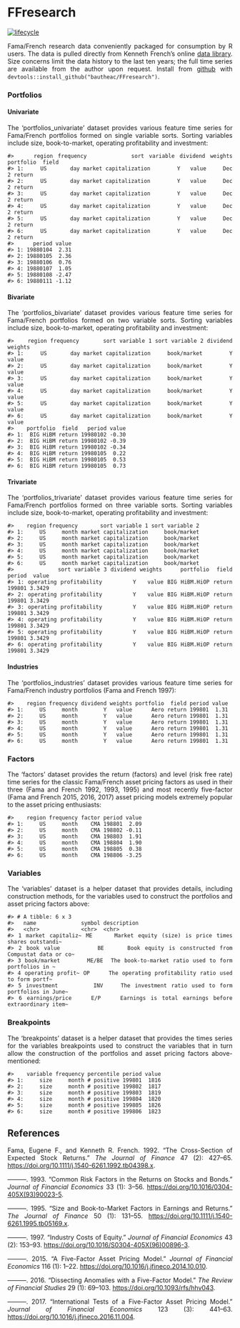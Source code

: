 FFresearch
================

[![lifecycle](https://img.shields.io/badge/lifecycle-experimental-orange.svg)](https://www.tidyverse.org/lifecycle/#experimental)

<style> body {text-align: justify} </style>

Fama/French research data conveniently packaged for consumption by R
users. The data is pulled directly from Kenneth French’s online [data
library](http://mba.tuck.dartmouth.edu/pages/faculty/ken.french/data_library.html).
Size concerns limit the data history to the last ten years; the full
time series are available from the author upon request. Install from
[github](https://github.com/bautheac/FFresearch/) with
`devtools::install_github("bautheac/FFresearch")`.

### Portfolios

#### Univariate

The ‘portfolios\_univariate’ dataset provides various feature time
series for Fama/French portfolios formed on single variable sorts.
Sorting variables include size, book-to-market, operating profitability
and investment:

    #>    region frequency         sort variable dividend weights portfolio  field
    #> 1:     US       day market capitalization        Y   value     Dec 2 return
    #> 2:     US       day market capitalization        Y   value     Dec 2 return
    #> 3:     US       day market capitalization        Y   value     Dec 2 return
    #> 4:     US       day market capitalization        Y   value     Dec 2 return
    #> 5:     US       day market capitalization        Y   value     Dec 2 return
    #> 6:     US       day market capitalization        Y   value     Dec 2 return
    #>      period value
    #> 1: 19880104  2.31
    #> 2: 19880105  2.36
    #> 3: 19880106  0.76
    #> 4: 19880107  1.05
    #> 5: 19880108 -2.47
    #> 6: 19880111 -1.12

#### Bivariate

The ‘portfolios\_bivariate’ dataset provides various feature time series
for Fama/French portfolios formed on two variable sorts. Sorting
variables include size, book-to-market, operating profitability and
investment:

    #>    region frequency       sort variable 1 sort variable 2 dividend weights
    #> 1:     US       day market capitalization     book/market        Y   value
    #> 2:     US       day market capitalization     book/market        Y   value
    #> 3:     US       day market capitalization     book/market        Y   value
    #> 4:     US       day market capitalization     book/market        Y   value
    #> 5:     US       day market capitalization     book/market        Y   value
    #> 6:     US       day market capitalization     book/market        Y   value
    #>    portfolio  field   period value
    #> 1:  BIG HiBM return 19980102 -0.30
    #> 2:  BIG HiBM return 19980102 -0.39
    #> 3:  BIG HiBM return 19980102 -0.34
    #> 4:  BIG HiBM return 19980105  0.22
    #> 5:  BIG HiBM return 19980105  0.53
    #> 6:  BIG HiBM return 19980105  0.73

#### Trivariate

The ‘portfolios\_trivariate’ dataset provides various feature time
series for Fama/French portfolios formed on three variable sorts.
Sorting variables include size, book-to-market, operating profitability
and investment:

    #>    region frequency       sort variable 1 sort variable 2
    #> 1:     US     month market capitalization     book/market
    #> 2:     US     month market capitalization     book/market
    #> 3:     US     month market capitalization     book/market
    #> 4:     US     month market capitalization     book/market
    #> 5:     US     month market capitalization     book/market
    #> 6:     US     month market capitalization     book/market
    #>            sort variable 3 dividend weights     portfolio  field period  value
    #> 1: operating profitability        Y   value BIG HiBM.HiOP return 199801 3.3429
    #> 2: operating profitability        Y   value BIG HiBM.HiOP return 199801 3.3429
    #> 3: operating profitability        Y   value BIG HiBM.HiOP return 199801 3.3429
    #> 4: operating profitability        Y   value BIG HiBM.HiOP return 199801 3.3429
    #> 5: operating profitability        Y   value BIG HiBM.HiOP return 199801 3.3429
    #> 6: operating profitability        Y   value BIG HiBM.HiOP return 199801 3.3429

#### Industries

The ‘portfolios\_industries’ dataset provides various feature time
series for Fama/French industry portfolios (Fama and French 1997):

    #>    region frequency dividend weights portfolio  field period value
    #> 1:     US     month        Y   value      Aero return 199801  1.31
    #> 2:     US     month        Y   value      Aero return 199801  1.31
    #> 3:     US     month        Y   value      Aero return 199801  1.31
    #> 4:     US     month        Y   value      Aero return 199801  1.31
    #> 5:     US     month        Y   value      Aero return 199801  1.31
    #> 6:     US     month        Y   value      Aero return 199801  1.31

### Factors

The ‘factors’ dataset provides the return (factors) and level (risk free
rate) time series for the classic Fama/French asset pricing factors as
used in their three (Fama and French 1992, 1993, 1995) and most recently
five-factor (Fama and French 2015, 2016, 2017) asset pricing models
extremely popular to the asset pricing enthusiasts:

    #>    region frequency factor period value
    #> 1:     US     month    CMA 198801  2.09
    #> 2:     US     month    CMA 198802 -0.11
    #> 3:     US     month    CMA 198803  1.91
    #> 4:     US     month    CMA 198804  1.90
    #> 5:     US     month    CMA 198805  0.38
    #> 6:     US     month    CMA 198806 -3.25

### Variables

The ‘variables’ dataset is a helper dataset that provides details,
including construction methods, for the variables used to construct the
portfolios and asset pricing factors above:

    #> # A tibble: 6 x 3
    #>   name              symbol description                                          
    #>   <chr>             <chr>  <chr>                                                
    #> 1 market capitaliz~ ME     Market equity (size) is price times shares outstandi~
    #> 2 book value        BE     Book equity is constructed from Compustat data or co~
    #> 3 book/market       ME/BE  The book-to-market ratio used to form portfolios in ~
    #> 4 operating profit~ OP     The operating profitability ratio used to form portf~
    #> 5 investment        INV    The investment ratio used to form portfolios in June~
    #> 6 earnings/price    E/P    Earnings is total earnings before extraordinary item~

### Breakpoints

The ‘breakpoints’ dataset is a helper dataset that provides the times
series for the variables breakpoints used to construct the variables
that in turn allow the construction of the portfolios and asset pricing
factors above-mentioned:

    #>    variable frequency percentile period value
    #> 1:     size     month # positive 199801  1816
    #> 2:     size     month # positive 199802  1817
    #> 3:     size     month # positive 199803  1819
    #> 4:     size     month # positive 199804  1820
    #> 5:     size     month # positive 199805  1826
    #> 6:     size     month # positive 199806  1823

## References

<div id="refs" class="references">

<div id="ref-fama_cross_section_1992">

Fama, Eugene F., and Kenneth R. French. 1992. “The Cross-Section of
Expected Stock Returns.” *The Journal of Finance* 47 (2): 427–65.
<https://doi.org/10.1111/j.1540-6261.1992.tb04398.x>.

</div>

<div id="ref-fama_common_1993">

———. 1993. “Common Risk Factors in the Returns on Stocks and Bonds.”
*Journal of Financial Economics* 33 (1): 3–56.
<https://doi.org/10.1016/0304-405X(93)90023-5>.

</div>

<div id="ref-fama_size_1995">

———. 1995. “Size and Book-to-Market Factors in Earnings and Returns.”
*The Journal of Finance* 50 (1): 131–55.
<https://doi.org/10.1111/j.1540-6261.1995.tb05169.x>.

</div>

<div id="ref-fama_industry_1997">

———. 1997. “Industry Costs of Equity.” *Journal of Financial Economics*
43 (2): 153–93. <https://doi.org/10.1016/S0304-405X(96)00896-3>.

</div>

<div id="ref-fama_five_factor_2015">

———. 2015. “A Five-Factor Asset Pricing Model.” *Journal of Financial
Economics* 116 (1): 1–22.
<https://doi.org/10.1016/j.jfineco.2014.10.010>.

</div>

<div id="ref-fama_dissecting_2016">

———. 2016. “Dissecting Anomalies with a Five-Factor Model.” *The Review
of Financial Studies* 29 (1): 69–103.
<https://doi.org/10.1093/rfs/hhv043>.

</div>

<div id="ref-fama_international_2017">

———. 2017. “International Tests of a Five-Factor Asset Pricing Model.”
*Journal of Financial Economics* 123 (3): 441–63.
<https://doi.org/10.1016/j.jfineco.2016.11.004>.

</div>

</div>
